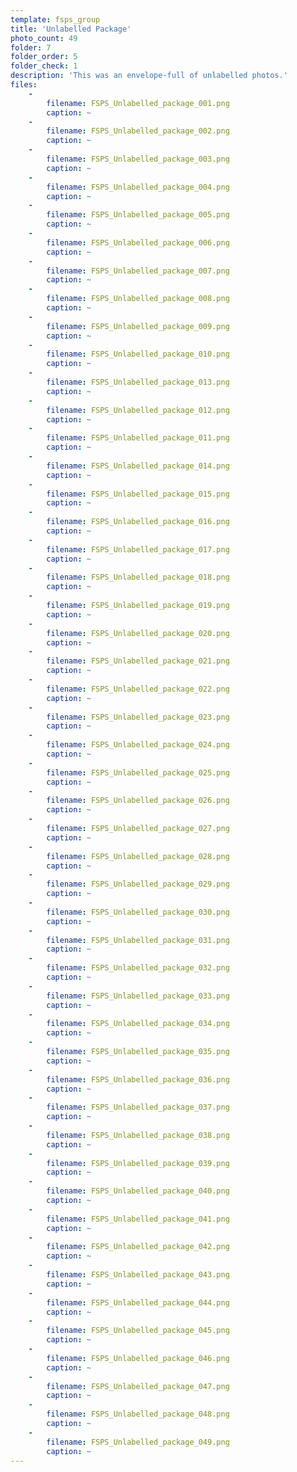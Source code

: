 ```yaml
---
template: fsps_group
title: 'Unlabelled Package'
photo_count: 49
folder: 7
folder_order: 5
folder_check: 1
description: 'This was an envelope-full of unlabelled photos.'
files:
    -
        filename: FSPS_Unlabelled_package_001.png
        caption: ~
    -
        filename: FSPS_Unlabelled_package_002.png
        caption: ~
    -
        filename: FSPS_Unlabelled_package_003.png
        caption: ~
    -
        filename: FSPS_Unlabelled_package_004.png
        caption: ~
    -
        filename: FSPS_Unlabelled_package_005.png
        caption: ~
    -
        filename: FSPS_Unlabelled_package_006.png
        caption: ~
    -
        filename: FSPS_Unlabelled_package_007.png
        caption: ~
    -
        filename: FSPS_Unlabelled_package_008.png
        caption: ~
    -
        filename: FSPS_Unlabelled_package_009.png
        caption: ~
    -
        filename: FSPS_Unlabelled_package_010.png
        caption: ~
    -
        filename: FSPS_Unlabelled_package_013.png
        caption: ~
    -
        filename: FSPS_Unlabelled_package_012.png
        caption: ~
    -
        filename: FSPS_Unlabelled_package_011.png
        caption: ~
    -
        filename: FSPS_Unlabelled_package_014.png
        caption: ~
    -
        filename: FSPS_Unlabelled_package_015.png
        caption: ~
    -
        filename: FSPS_Unlabelled_package_016.png
        caption: ~
    -
        filename: FSPS_Unlabelled_package_017.png
        caption: ~
    -
        filename: FSPS_Unlabelled_package_018.png
        caption: ~
    -
        filename: FSPS_Unlabelled_package_019.png
        caption: ~
    -
        filename: FSPS_Unlabelled_package_020.png
        caption: ~
    -
        filename: FSPS_Unlabelled_package_021.png
        caption: ~
    -
        filename: FSPS_Unlabelled_package_022.png
        caption: ~
    -
        filename: FSPS_Unlabelled_package_023.png
        caption: ~
    -
        filename: FSPS_Unlabelled_package_024.png
        caption: ~
    -
        filename: FSPS_Unlabelled_package_025.png
        caption: ~
    -
        filename: FSPS_Unlabelled_package_026.png
        caption: ~
    -
        filename: FSPS_Unlabelled_package_027.png
        caption: ~
    -
        filename: FSPS_Unlabelled_package_028.png
        caption: ~
    -
        filename: FSPS_Unlabelled_package_029.png
        caption: ~
    -
        filename: FSPS_Unlabelled_package_030.png
        caption: ~
    -
        filename: FSPS_Unlabelled_package_031.png
        caption: ~
    -
        filename: FSPS_Unlabelled_package_032.png
        caption: ~
    -
        filename: FSPS_Unlabelled_package_033.png
        caption: ~
    -
        filename: FSPS_Unlabelled_package_034.png
        caption: ~
    -
        filename: FSPS_Unlabelled_package_035.png
        caption: ~
    -
        filename: FSPS_Unlabelled_package_036.png
        caption: ~
    -
        filename: FSPS_Unlabelled_package_037.png
        caption: ~
    -
        filename: FSPS_Unlabelled_package_038.png
        caption: ~
    -
        filename: FSPS_Unlabelled_package_039.png
        caption: ~
    -
        filename: FSPS_Unlabelled_package_040.png
        caption: ~
    -
        filename: FSPS_Unlabelled_package_041.png
        caption: ~
    -
        filename: FSPS_Unlabelled_package_042.png
        caption: ~
    -
        filename: FSPS_Unlabelled_package_043.png
        caption: ~
    -
        filename: FSPS_Unlabelled_package_044.png
        caption: ~
    -
        filename: FSPS_Unlabelled_package_045.png
        caption: ~
    -
        filename: FSPS_Unlabelled_package_046.png
        caption: ~
    -
        filename: FSPS_Unlabelled_package_047.png
        caption: ~
    -
        filename: FSPS_Unlabelled_package_048.png
        caption: ~
    -
        filename: FSPS_Unlabelled_package_049.png
        caption: ~
---
```

